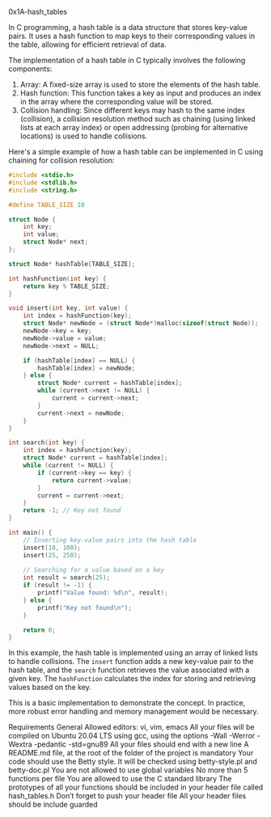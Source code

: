 0x1A-hash_tables

In C programming, a hash table is a data structure that stores key-value pairs. It uses a hash function to map keys to their corresponding values in the table, allowing for efficient retrieval of data.

The implementation of a hash table in C typically involves the following components:
1. Array: A fixed-size array is used to store the elements of the hash table.
2. Hash function: This function takes a key as input and produces an index in the array where the corresponding value will be stored.
3. Collision handling: Since different keys may hash to the same index (collision), a collision resolution method such as chaining (using linked lists at each array index) or open addressing (probing for alternative locations) is used to handle collisions.

Here's a simple example of how a hash table can be implemented in C using chaining for collision resolution:

```c
#include <stdio.h>
#include <stdlib.h>
#include <string.h>

#define TABLE_SIZE 10

struct Node {
    int key;
    int value;
    struct Node* next;
};

struct Node* hashTable[TABLE_SIZE];

int hashFunction(int key) {
    return key % TABLE_SIZE;
}

void insert(int key, int value) {
    int index = hashFunction(key);
    struct Node* newNode = (struct Node*)malloc(sizeof(struct Node));
    newNode->key = key;
    newNode->value = value;
    newNode->next = NULL;

    if (hashTable[index] == NULL) {
        hashTable[index] = newNode;
    } else {
        struct Node* current = hashTable[index];
        while (current->next != NULL) {
            current = current->next;
        }
        current->next = newNode;
    }
}

int search(int key) {
    int index = hashFunction(key);
    struct Node* current = hashTable[index];
    while (current != NULL) {
        if (current->key == key) {
            return current->value;
        }
        current = current->next;
    }
    return -1; // Key not found
}

int main() {
    // Inserting key-value pairs into the hash table
    insert(10, 100);
    insert(25, 250);
    
    // Searching for a value based on a key
    int result = search(25);
    if (result != -1) {
        printf("Value found: %d\n", result);
    } else {
        printf("Key not found\n");
    }

    return 0;
}
```

In this example, the hash table is implemented using an array of linked lists to handle collisions. The `insert` function adds a new key-value pair to the hash table, and the `search` function retrieves the value associated with a given key. The `hashFunction` calculates the index for storing and retrieving values based on the key.

This is a basic implementation to demonstrate the concept. In practice, more robust error handling and memory management would be necessary.


Requirements
General
Allowed editors: vi, vim, emacs
All your files will be compiled on Ubuntu 20.04 LTS using gcc, using the options -Wall -Werror -Wextra -pedantic -std=gnu89
All your files should end with a new line
A README.md file, at the root of the folder of the project is mandatory
Your code should use the Betty style. It will be checked using betty-style.pl and betty-doc.pl
You are not allowed to use global variables
No more than 5 functions per file
You are allowed to use the C standard library
The prototypes of all your functions should be included in your header file called hash_tables.h
Don’t forget to push your header file
All your header files should be include guarded
